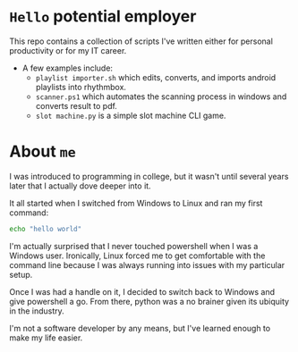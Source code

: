 # `Hello` potential employer

This repo contains a collection of scripts I've written either for personal productivity or for my IT career.
- A few examples include:
  - `playlist importer.sh` which edits, converts, and imports android playlists into rhythmbox.
  - `scanner.ps1` which automates the scanning process in windows and converts result to pdf.
  - `slot machine.py` is a simple slot machine CLI game.

# About `me`

I was introduced to programming in college, but it wasn't until several years later that I actually dove deeper into it.

It all started when I switched from Windows to Linux and ran my first command:
```sh
echo "hello world"
```
I'm actually surprised that I never touched powershell when I was a Windows user. Ironically, Linux forced me to get comfortable with the command line because I was always running into issues with my particular setup.

Once I was had a handle on it, I decided to switch back to Windows and give powershell a go. From there, python was a no brainer given its ubiquity in the industry.

I'm not a software developer by any means, but I've learned enough to make my life easier.
